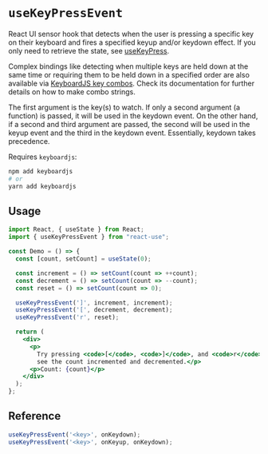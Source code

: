 # `useKeyPressEvent`

React UI sensor hook that detects when the user is pressing a specific
key on their keyboard and fires a specified keyup and/or keydown effect. If
you only need to retrieve the state, see [useKeyPress](useKeyPress.md).

Complex bindings like detecting when multiple keys are held down at the same
time or requiring them to be held down in a specified order are also available
via [KeyboardJS key combos](https://github.com/RobertWHurst/KeyboardJS).
Check its documentation for further details on how to make combo strings.

The first argument is the key(s) to watch. If only a second argument
(a function) is passed, it will be used in the keydown event. On the other hand,
if a second and third argument are passed, the second will be used in the keyup
event and the third in the keydown event. Essentially, keydown takes precedence.

Requires `keyboardjs`:

```bash
npm add keyboardjs
# or
yarn add keyboardjs
```

## Usage

```jsx
import React, { useState } from React;
import { useKeyPressEvent } from "react-use";

const Demo = () => {
  const [count, setCount] = useState(0);

  const increment = () => setCount(count => ++count);
  const decrement = () => setCount(count => --count);
  const reset = () => setCount(count => 0);

  useKeyPressEvent(']', increment, increment);
  useKeyPressEvent('[', decrement, decrement);
  useKeyPressEvent('r', reset);

  return (
    <div>
      <p>
        Try pressing <code>[</code>, <code>]</code>, and <code>r</code> to
        see the count incremented and decremented.</p>
      <p>Count: {count}</p>
    </div>
  );
};
```

## Reference

```js
useKeyPressEvent('<key>', onKeydown);
useKeyPressEvent('<key>', onKeyup, onKeydown);
```
